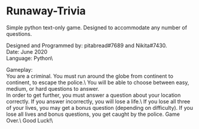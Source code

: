 # Runaway-Trivia
Simple python text-only game. Designed to accommodate any number of questions.

Designed and Programmed by: pitabread#7689 and Nikita#7430.\
Date: June 2020\
Language: Python\

Gameplay:\
You are a criminal. You must run around the globe from continent to continent, to escape the police.\ 
You will be able to choose between easy, medium, or hard questions to answer. \
In order to get further, you must answer a question about your location correctly. If you answer incorrectly, you will lose a life.\ 
If you lose all three of your lives, you may get a bonus question (depending on difficulty). If you lose all lives and bonus questions, you get caught by the police. Game Over.\ 
Good Luck!\


